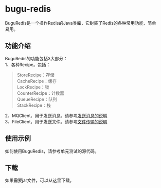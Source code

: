 bugu-redis
==========
BuguRedis是一个操作Redis的Java类库，它封装了Redis的各种常用功能，简单易用。

功能介绍
----------
BuguRedis的功能包括3大部分：<br/>
1、各种Recipe。包括：<br/>

> StoreRecipe：存储<br/>
> CacheRecipe：缓存<br/>
> LockRecipe：锁<br/>
> CounterRecipe：计数器<br/>
> QueueRecipe：队列<br/>
> StackRecipe：栈<br/>

2、MQClient，用于发送消息。请参考[发送消息的说明](https://github.com/xbwen/bugu-redis/wiki/%E5%8F%91%E9%80%81%E6%96%87%E4%BB%B6%E7%9A%84%E8%AF%B4%E6%98%8E)<br/>
3、FileClient，用于发送文件。请参考[文件传输的说明](https://github.com/xbwen/bugu-redis/wiki/%E5%8F%91%E9%80%81%E6%96%87%E4%BB%B6%E7%9A%84%E8%AF%B4%E6%98%8E)<br/>

使用示例
----------
如何使用BuguRedis，请参考单元测试的源代码。
    
下载
----------
如果需要jar文件，可以从这里下载。
    



